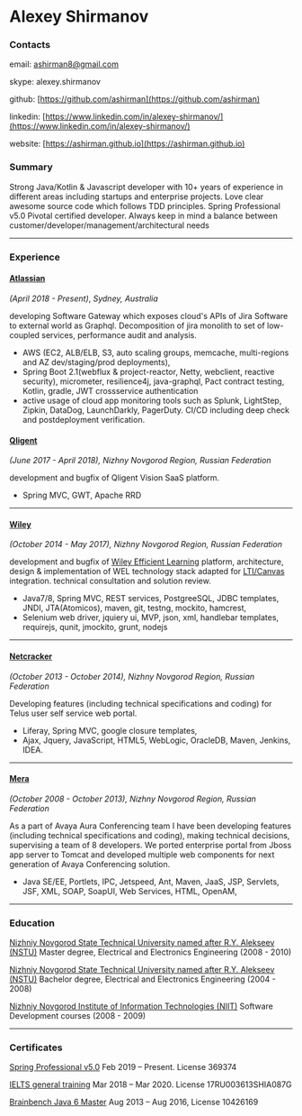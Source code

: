 # Alexey Shirmanov

### Contacts

email: ashirman8@gmail.com

skype: alexey.shirmanov

github: [https://github.com/ashirman](https://github.com/ashirman)

linkedin: [https://www.linkedin.com/in/alexey-shirmanov/](https://www.linkedin.com/in/alexey-shirmanov/)

website: [https://ashirman.github.io](https://ashirman.github.io)

### Summary

Strong Java/Kotlin & Javascript developer with 10+ years of experience in different areas including startups and enterprise projects. Love clear awesome
source code which follows TDD principles. Spring Professional v5.0
Pivotal certified developer. Always keep in mind a balance between
customer/developer/management/architectural needs

---

### Experience

#### [Atlassian](https://www.atlassian.com)
_(April 2018 - Present)_, _Sydney, Australia_

developing Software Gateway which exposes cloud's APIs of Jira Software to
external world as Graphql. Decomposition of jira monolith to set of low-coupled
services, performance audit and analysis.
 
- AWS (EC2, ALB/ELB, S3, auto scaling groups, memcache,
multi-regions and AZ dev/staging/prod deployments), 
- Spring Boot 2.1(webflux & project-reactor, Netty, webclient, reactive security), micrometer,
resilience4j, java-graphql, Pact contract testing, Kotlin, gradle, JWT crossservice authentication
- active usage of cloud app monitoring tools such as Splunk, LightStep, Zipkin,
DataDog, LaunchDarkly, PagerDuty. CI/CD including deep check and postdeployment verification.

#### [Qligent](https://www.qligent.com/) 
_(June 2017 - April 2018),_ _Nizhny Novgorod Region, Russian Federation_

development and bugfix of Qligent Vision SaaS platform.

- Spring MVC, GWT, Apache RRD

---

#### [Wiley](https://www.wiley.com)
_(October 2014 - May 2017),_  _Nizhny Novgorod Region, Russian Federation_

development and bugfix of [Wiley Efficient Learning](https://www.efficientlearning.com/) platform,
architecture, design & implementation of WEL technology stack adapted for
[LTI/Canvas](https://www.canvaslms.com) integration. technical consultation and solution review.

- Java7/8, Spring MVC, REST services, PostgreeSQL, JDBC
  templates, JNDI, JTA(Atomicos), maven, git, testng, mockito, hamcrest,
- Selenium web driver, jquiery ui, MVP, json, xml, handlebar templates,
  requirejs, qunit, jmockito, grunt, nodejs  
 
---

#### [Netcracker](https://www.netcracker.com/)
_(October 2013 - October 2014),_ _Nizhny Novgorod Region, Russian Federation_

Developing features (including technical specifications and
coding) for Telus user self service web portal.

- Liferay, Spring MVC, google closure templates, 
- Ajax, Jquery, JavaScript, HTML5, WebLogic, OracleDB, Maven, Jenkins, IDEA.

---

#### [Mera](https://www.mera.com/)
_(October 2008 - October 2013),_ _Nizhny Novgorod Region, Russian Federation_

As a part of Avaya Aura Conferencing team I have been developing features (including technical specifications and
coding), making technical decisions, supervising a team of 8 developers. We ported enterprise portal from Jboss 
app server to Tomcat and developed multiple web components for next generation of Avaya Conferencing solution.

-  Java SE/EE, Portlets, IPC, Jetspeed, Ant, Maven, JaaS,
  JSP, Servlets, JSF, XML, SOAP, SoapUI, Web Services, HTML, OpenAM,

---

### Education

[Nizhniy Novgorod State Technical University named after R.Y.
 Alekseev (NSTU)](https://www.nntu.ru/) Master degree, Electrical and Electronics Engineering (2008 - 2010)

[Nizhniy Novgorod State Technical University named after R.Y.
 Alekseev (NSTU)](https://www.nntu.ru/) Bachelor degree, Electrical and Electronics Engineering (2004 - 2008)

[Nizhniy Novgorod Institute of Information Technologies (NIIT)](http://nniit.ru) Software Development courses (2008 - 2009)

---

### Certificates

[Spring Professional v5.0](http://bcert.me/shcerdkhj) Feb 2019 – Present. License 369374

[IELTS general training](https://www.ielts.org/) Mar 2018 – Mar 2020. License 17RU003613SHIA087G

[Brainbench Java 6 Master](https://www.brainbench.com/xml/bb/transcript/public/consumer/viewtranscript.xml) Aug 2013 – Aug 2016, License 10426169